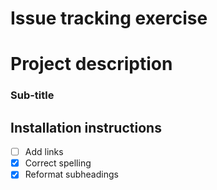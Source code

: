 # Issue tracking exercise

# Project description

 ### Sub-title

## Installation instructions

- [ ] Add links
- [x] Correct spelling
- [x] Reformat subheadings
